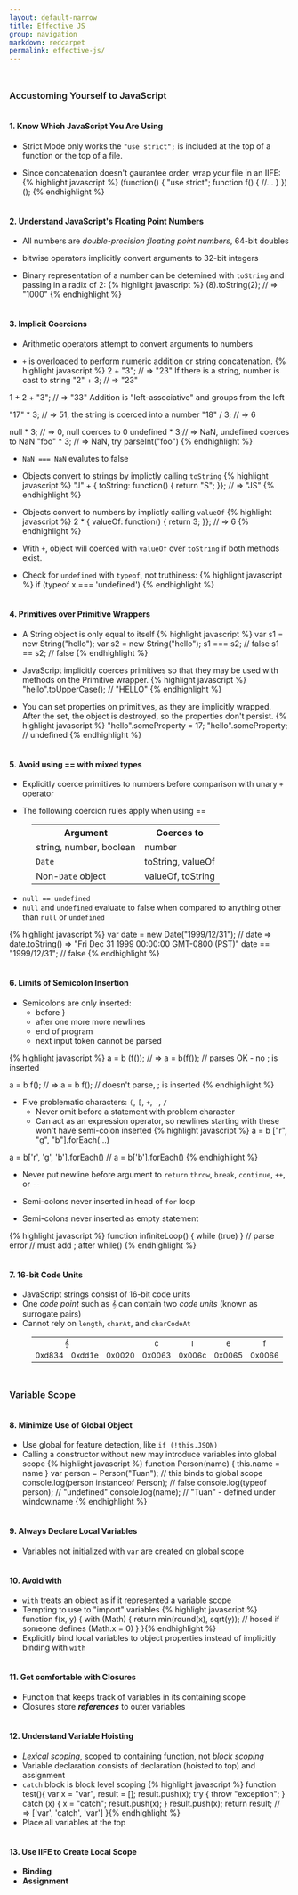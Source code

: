 ```yaml
---
layout: default-narrow
title: Effective JS
group: navigation
markdown: redcarpet
permalink: effective-js/
---
```


<style>
.highlight {
  margin: 0 40px 14px;
}
.table {
  width: 537px;
  margin-left: 40px;
}

h3 {
  font-weight: 600;
  margin-top: 48px;
}

h4 {
  margin-top: 36px;
}
</style>

### Accustoming Yourself to JavaScript


#### 1. Know Which JavaScript You Are Using
* Strict Mode only works the `"use strict";` is included at the top of a function or the top of a file.

* Since concatenation doesn't gaurantee order, wrap your file in an IIFE:
{% highlight javascript %}
(function() {
    "use strict";
  function f() {
    //...
  }
})();
{% endhighlight %}


#### 2. Understand JavaScript's Floating Point Numbers
* All numbers are _double-precision floating point numbers_, 64-bit doubles

* bitwise operators implicitly convert arguments to 32-bit integers

* Binary representation of a number can be detemined with `toString` and passing in a radix of 2:
{% highlight javascript %}
(8).toString(2); // => "1000"
{% endhighlight %}


#### 3. Implicit Coercions
* Arithmetic operators attempt to convert arguments to numbers

* `+` is overloaded to perform numeric addition or string concatenation.
{% highlight javascript %}
2 + "3";      // => "23" If there is a string, number is cast to string
"2" + 3;      // => "23"

1 + 2 + "3";  // => "33" Addition is "left-associative" and groups from the left

"17" * 3;     // =>  51, the string is coerced into a number
"18" / 3;     // =>   6

null * 3;     // =>   0, null coerces to 0
undefined * 3;// => NaN, undefined coerces to NaN
"foo" * 3;    // => NaN, try parseInt("foo")
{% endhighlight %}

* `NaN === NaN` evalutes to false

* Objects convert to strings by implictly calling `toString`
{% highlight javascript %}
"J" + { toString: function() { return "S"; }};   // => "JS"
{% endhighlight %}

* Objects convert to numbers by implictly calling `valueOf`
{% highlight javascript %}
2 * { valueOf: function() { return 3; }};        // => 6
{% endhighlight %}

* With `+`, object will coerced with `valueOf` over `toString` if both methods exist.

* Check for `undefined` with `typeof`, not truthiness:
{% highlight javascript %}
if (typeof x === 'undefined')
{% endhighlight %}


#### 4. Primitives over Primitive Wrappers

* A String object is only equal to itself
{% highlight javascript %}
var s1 = new String("hello");
var s2 = new String("hello");
s1 === s2;        // false
s1 == s2;         // false
{% endhighlight %}

* JavaScript implicitly coerces primitives so that they may be used with methods on the Primitive wrapper.
{% highlight javascript %}
"hello".toUpperCase();   // "HELLO"
{% endhighlight %}

* You can set properties on primitives, as they are implicitly wrapped. After the set, the object is destroyed, so the properties don't persist.
{% highlight javascript %}
"hello".someProperty = 17;
"hello".someProperty;       // undefined
{% endhighlight %}


#### 5. Avoid using == with mixed types

* Explicitly coerce primitives to numbers before comparison with unary `+` operator

* The following coercion rules apply when using ==

<table class="table table-condensed">
  <tr>
    <th>Argument</th>
    <th>Coerces to</th>
  </tr>
  <tr>
    <td>string, number, boolean</td>
    <td>number</td>
  </tr>
  <tr>
    <td><code>Date</code></td>
    <td>toString, valueOf</td>
  </tr>
  <tr>
    <td>Non-<code>Date</code> object</td>
    <td>valueOf, toString</td>
  </tr>
</table>

* `null == undefined`
* `null` and `undefined` evaluate to false when compared to anything other than `null` or `undefined`

{% highlight javascript %}
var date = new Date("1999/12/31");    // date => date.toString() => "Fri Dec 31 1999 00:00:00 GMT-0800 (PST)"
date == "1999/12/31";                 // false
{% endhighlight %}


#### 6. Limits of Semicolon Insertion

* Semicolons are only inserted:
  * before }
  * after one more more newlines
  * end of program
  * next input token cannot be parsed

{% highlight javascript %}
a = b
(f());    // => a = b(f()); // parses OK - no ; is inserted

a = b
f();      // => a = b f();  // doesn't parse, ; is inserted
{% endhighlight %}

* Five problematic characters: `(`, `[`, `+`, `-`, `/`
  * Never omit before a statement with problem character
  * Can act as an expression operator, so newlines starting with these won't have semi-colon inserted
{% highlight javascript %}
a = b
["r", "g", "b"].forEach(...)

a = b['r', 'g', 'b'].forEach()  // a = b['b'].forEach()
{% endhighlight %}

* Never put newline before argument to `return` `throw`, `break`, `continue`, `++`, or `--`

* Semi-colons never inserted in head of `for` loop

* Semi-colons never inserted as empty statement

{% highlight javascript %}
function infiniteLoop() { while (true) }    // parse error
// must add ; after while()
{% endhighlight %}


#### 7. 16-bit Code Units

* JavaScript strings consist of 16-bit code units
* One *code point* such as &#x1d11e; can contain two *code units* (known as surrogate pairs)
* Cannot rely on `length`, `charAt`, and `charCodeAt`

<table class="table table-condensed" id="item-7-table">
<style scoped>
#item-7-table td {
  text-align: center;
  font-size: .85em;
}
</style>
<tr>
  <td colspan="2">&#x1d11e;</td>
  <td></td>
  <td>c</td>
  <td>l</td>
  <td>e</td>
  <td>f</td>
</tr>
<tr>
  <td>0xd834</td>
  <td>0xdd1e</td>
  <td>0x0020</td>
  <td>0x0063</td>
  <td>0x006c</td>
  <td>0x0065</td>
  <td>0x0066</td>
</tr>
</table>


### Variable Scope

#### 8. Minimize Use of Global Object
* Use global for feature detection, like `if (!this.JSON)`
* Calling a constructor without new may introduce variables into global scope
{% highlight javascript %}
function Person(name) {
  this.name = name
}
var person = Person("Tuan");              // this binds to global scope
console.log(person instanceof Person);    // false
console.log(typeof person);               // "undefined"
console.log(name);                        // "Tuan" - defined under window.name
{% endhighlight %}


#### 9. Always Declare Local Variables
* Variables not initialized with `var` are created on global scope


#### 10. Avoid with
* `with` treats an object as if it represented a variable scope
* Tempting to use to "import" variables
{% highlight javascript %}
function f(x, y) {
  with (Math) {
    return min(round(x), sqrt(y));     // hosed if someone defines (Math.x = 0)
  }
}{% endhighlight %}
* Explicitly bind local variables to object properties instead of implicitly binding with `with`


#### 11. Get comfortable with Closures
* Function that keeps track of variables in its containing scope
* Closures store ***references*** to outer variables


#### 12. Understand Variable Hoisting
* *Lexical scoping*, scoped to containing function, not *block scoping*
* Variable declaration consists of declaration (hoisted to top) and assignment
* `catch` block is block level scoping
{% highlight javascript %}
function test(){
  var x = "var", result = [];
  result.push(x);
  try {
    throw "exception";
  } catch (x) {
    x = "catch";
    result.push(x);
  }
  result.push(x);
  return result;       // => ['var', 'catch', 'var']
}{% endhighlight %}
* Place all variables at the top


#### 13. Use IIFE to Create Local Scope
* **Binding**
* **Assignment**



<!--ul>
{% for chapter in site.data.effective-js %}
  <li>
    <a href="https://github.com/{{ chapter.name }}">
      {{ chapter.name }}
    </a>
    <ul>
    {% for item in chapter.sections %}
      <li>
        {{ item.name }}
      </li>
    {% endfor %}
    </ul>
  </li>
{% endfor %}
</ul-->
